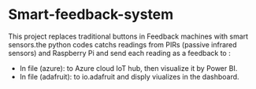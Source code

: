 # Smart-feedback-system
This project replaces traditional buttons in Feedback machines with smart sensors.the python codes catchs readings from PIRs (passive infrared sensors) and Raspberry Pi and send each reading as a feedback to :
- In file (azure): to Azure cloud IoT hub, then visualize it by Power BI.
- In file (adafruit): to io.adafruit and disply viualizes in the dashboard.
